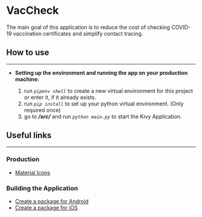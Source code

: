 # VacCheck

The main goal of this application is to reduce the cost of checking COVID-19 vaccination certificates and simplify contact tracing.

## How to use

---

- **Setting up the environment and running the app on your production machine:**

  1. run _`pipenv shell`_ to create a new virtual environment for this project or enter it, if it already exists.
  2. run _`pip install`_ to set up your python virtual environment. (Only required once)
  3. go to _**/src/**_ and run _`python main.py`_ to start the Kivy Application.

## Useful links

---

### Production

- [Material Icons](https://materialdesignicons.com)

### Building the Application

- [Create a package for Android](https://kivy.org/doc/stable/guide/packaging-android.html)
- [Create a package for iOS](https://kivy.org/doc/stable/guide/packaging-ios.html)
